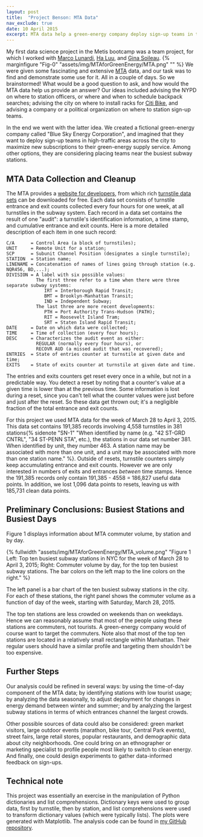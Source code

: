 ```yaml
---
layout: post
title:  "Project Benson: MTA Data"
nav_exclude: true
date: 10 April 2015
excerpt: MTA data help a green-energy company deploy sign-up teams in the city...
---
```

My first data science project in the Metis bootcamp was a team project, for which I worked with [Marco Lunardi](https://marcolunardi.github.io/), [Ha Luu](https://hbl15.github.io/), and [Gina Soileau](https://gfsoileau.github.io/).  {% marginfigure "Fig-0" "assets/img/MTAforGreenEnergy/MTA.png" "" %} We were given some fascinating and extensive [MTA](https://www.mta.info/) data, and our task was to find and demonstrate some use for it.  All in a couple of days.  So we brainstormed!  What would be a good question to ask, and how would the MTA data help us provide an answer?  Our ideas included advising the NYPD on where to station officers, or where and when to schedule backpack searches; advising the city on where to install racks for [Citi Bike](https://www.citibikenyc.com/), and advising a company or a political organization on where to station sign-up teams.  

In the end we went with the latter idea.  We created a fictional green-energy company called "Blue Sky Energy Corporation", and imagined that they want to deploy sign-up teams in high-traffic areas across the city to maximize new subscriptions to their green-energy supply service.  Among other options, they are considering placing teams near the busiest subway stations.

## MTA Data Collection and Cleanup

The MTA provides a [website for developers](https://web.mta.info/developers/), from which rich [turnstile data sets](https://web.mta.info/developers/turnstile.html) can be downloaded for free.  Each data set consists of turnstile entrance and exit counts collected every four hours for one week, at all turnstiles in the subway system.  Each record in a data set contains the result of one "audit": a turnstile's identification information, a time stamp, and cumulative entrance and exit counts.  Here is a more detailed description of each item in one such record:

    C/A      = Control Area (a block of turnstiles);
    UNIT     = Remote Unit for a station;
    SCP      = Subunit Channel Position (designates a single turnstile);
    STATION  = Station name;
    LINENAME = Concatenation of names of lines going through station (e.g. NQR456, BD,...);
    DIVISION = A label with six possible values:
               The first three refer to a time when there were three separate subway systems:  
                  IRT = Interborough Rapid Transit;  
                  BMT = Brooklyn-Manhattan Transit;  
                  IND = Independent Subway;  
               The last three are more recent developments:
                  PTH = Port Authority Trans-Hudson (PATH);
                  RIT = Roosevelt Island Tram;
                  SRT = Staten Island Rapid Transit;
    DATE     = Date on which data were collected;
    TIME     = Time of collection (every four hours);
    DESC     = Characterizes the audit event as either:
               REGULAR (normally every four hours), or
               RECOVR AUD (a missed audit that was recovered);
    ENTRIES  = State of entries counter at turnstile at given date and time;
    EXITS    = State of exits counter at turnstile at given date and time.

The entries and exits counters get reset every once in a while, but not in a predictable way.  You detect a reset by noting that a counter's value at a given time is lower than at the previous time. Some information is lost during a reset, since you can't tell what the counter values were just before and just after the reset.  So these data get thrown out; it's a negligible fraction of the total entrance and exit counts.

For this project we used MTA data for the week of March 28 to April 3, 2015.  This data set contains 191,385 records involving 4,558 turnstiles in 381 stations{% sidenote "SN-1" "When identified by name (e.g. \"42 ST-GRD CNTRL\", \"34 ST-PENN STA\", etc.), the stations in our data set number 381.  When identified by unit, they number 463.  A station name may be associated with more than one unit, and a unit may be associated with more than one station name." %}.  Outside of resets, turnstile counters simply keep accumulating entrance and exit counts.  However we are only interested in numbers of exits and entrances *between* time stamps.  Hence the 191,385 records only contain 191,385 - 4558 = 186,827 useful data points.  In addition, we lost 1,096 data points to resets, leaving us with 185,731 clean data points.

## Preliminary Conclusions: Busiest Stations and Busiest Days

Figure 1 displays information about MTA commuter volume, by station and by day.

{% fullwidth "assets/img/MTAforGreenEnergy/MTA_volume.png" "Figure 1 Left: Top ten busiest subway stations in NYC for the week of March 28 to April 3, 2015; Right: Commuter volume by day, for the top ten busiest subway stations.  The bar colors on the left map to the line colors on the right." %}

The left panel is a bar chart of the ten busiest subway stations in the city.  For each of these stations, the right panel shows the commuter volume as a function of day of the week, starting with Saturday, March 28, 2015.

The top ten stations are less crowded on weekends than on weekdays.  Hence we can reasonably assume that most of the people using these stations are commuters, not tourists.  A green-energy company would of course want to target the commuters.  Note also that most of the top ten stations are located in a relatively small rectangle within Manhattan.  Their regular users should have a similar profile and targeting them shouldn't be too expensive.

## Further Steps

Our analysis could be refined in several ways: by using the time-of-day component of the MTA data; by identifying stations with low tourist usage; by analyzing the data seasonally, to adjust deployment for changes in energy demand between winter and summer; and by analyzing the largest subway stations in terms of which entrances channel the largest crowds.

Other possible sources of data could also be considered: green market visitors, large outdoor events (marathon, bike tour, Central Park events), street fairs, large retail stores, popular restaurants, and demographic data about city neighborhoods.  One could bring on an ethnographer or marketing specialist to profile people most likely to switch to clean energy. And finally, one could design experiments to gather data-informed feedback on sign-ups.

## Technical note

This project was essentially an exercise in the manipulation of Python dictionaries and list comprehensions.  Dictionary keys were used to group data, first by turnstile, then by station, and list comprehensions were used to transform dictionary values (which were typically lists).  The plots were generated with Matplotlib.  The analysis code can be found in [my GitHub repository](https://github.com/LucDemortier/MTAforGreenEnergy).
